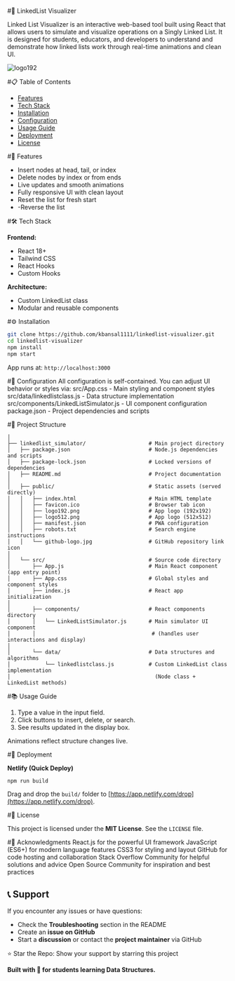 #🔗 LinkedList Visualizer

Linked List Visualizer is an interactive web-based tool built using React that allows users to simulate and visualize operations on a Singly Linked List. It is designed for students, educators, and developers to understand and demonstrate how linked lists work through real-time animations and clean UI.


![logo192](https://github.com/user-attachments/assets/90aa3610-2112-4de7-b1da-b406e8d4c7b3)

#📋 Table of Contents

- [Features](#features)
- [Tech Stack](#tech-stack)
- [Installation](#installation)
- [Configuration](#configuration)
- [Usage Guide](#usage-guide)
- [Deployment](#deployment)
- [License](#license)

#🚀 Features

- Insert nodes at head, tail, or index
- Delete nodes by index or from ends
- Live updates and smooth animations
- Fully responsive UI with clean layout
- Reset the list for fresh start
- -Reverse the list

#🛠 Tech Stack

**Frontend:**  
- React 18+  
- Tailwind CSS  
- React Hooks  
- Custom Hooks 

**Architecture:**  
- Custom LinkedList class  
- Modular and reusable components  

#⚙ Installation

```bash
git clone https://github.com/kbansal1111/linkedlist-visualizer.git
cd linkedlist-visualizer
npm install
npm start
```

App runs at: `http://localhost:3000`

#🔧 Configuration
All configuration is self-contained. You can adjust UI behavior or styles via:
src/App.css - Main styling and component styles
src/data/linkedlistclass.js - Data structure implementation
src/components/LinkedListSimulator.js - UI component configuration
package.json - Project dependencies and scripts

#📁 Project Structure

```LinkedList Simulator/
│
├── linkedlist_simulator/                    # Main project directory
│   ├── package.json                         # Node.js dependencies and scripts
│   ├── package-lock.json                    # Locked versions of dependencies
│   ├── README.md                            # Project documentation
│
│   ├── public/                              # Static assets (served directly)
│   │   ├── index.html                       # Main HTML template
│   │   ├── favicon.ico                      # Browser tab icon
│   │   ├── logo192.png                      # App logo (192x192)
│   │   ├── logo512.png                      # App logo (512x512)
│   │   ├── manifest.json                    # PWA configuration
│   │   ├── robots.txt                       # Search engine instructions
│   │   └── github-logo.jpg                  # GitHub repository link icon
│
│   └── src/                                 # Source code directory
│       ├── App.js                           # Main React component (app entry point)
│       ├── App.css                          # Global styles and component styles
│       ├── index.js                         # React app initialization
│
│       ├── components/                      # React components directory
│       │   └── LinkedListSimulator.js       # Main simulator UI component
│       │                                     # (handles user interactions and display)
│
│       └── data/                            # Data structures and algorithms
│           └── linkedlistclass.js           # Custom LinkedList class implementation
│                                              (Node class + LinkedList methods)
```

#📚 Usage Guide

1. Type a value in the input field.
2. Click buttons to insert, delete, or search.
3. See results updated in the display box.

Animations reflect structure changes live.

#🚀 Deployment

**Netlify (Quick Deploy)**
```bash
npm run build
```
Drag and drop the `build/` folder to [https://app.netlify.com/drop](https://app.netlify.com/drop).

#📄 License

This project is licensed under the **MIT License**. See the `LICENSE` file.

#🙏 Acknowledgments
React.js for the powerful UI framework
JavaScript (ES6+) for modern language features
CSS3 for styling and layout
GitHub for code hosting and collaboration
Stack Overflow Community for helpful solutions and advice
Open Source Community for inspiration and best practices

## 📞 Support

If you encounter any issues or have questions:

- Check the **Troubleshooting** section in the README  
- Create an **issue on GitHub**  
- Start a **discussion** or contact the **project maintainer** via GitHub 

⭐ Star the Repo: Show your support by starring this project


**Built with 💙 for students learning Data Structures.**

